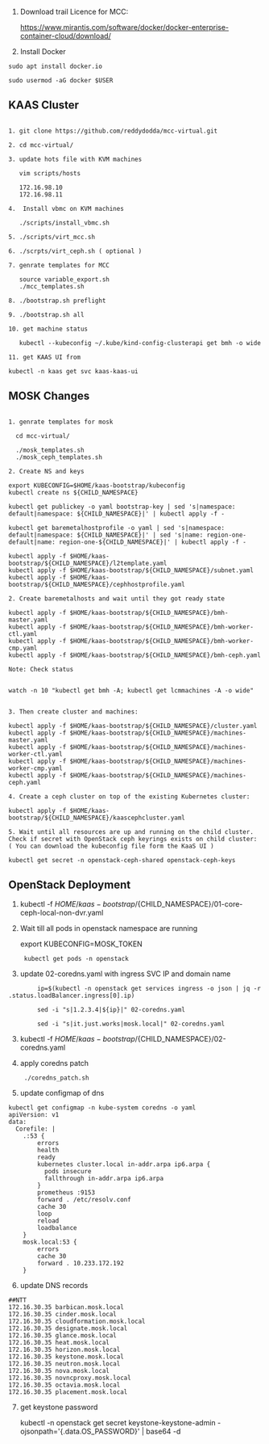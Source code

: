 
1. Download trail Licence for MCC:

    https://www.mirantis.com/software/docker/docker-enterprise-container-cloud/download/

2. Install Docker

```shell
sudo apt install docker.io

sudo usermod -aG docker $USER
```

## KAAS Cluster

```shell

1. git clone https://github.com/reddydodda/mcc-virtual.git

2. cd mcc-virtual/

3. update hots file with KVM machines

   vim scripts/hosts

   172.16.98.10
   172.16.98.11

4.  Install vbmc on KVM machines

   ./scripts/install_vbmc.sh

5. ./scripts/virt_mcc.sh

6. ./scrpts/virt_ceph.sh ( optional )

7. genrate templates for MCC

   source variable_export.sh
   ./mcc_templates.sh

8. ./bootstrap.sh preflight

9. ./bootstrap.sh all

10. get machine status

   kubectl --kubeconfig ~/.kube/kind-config-clusterapi get bmh -o wide

11. get KAAS UI from 

kubectl -n kaas get svc kaas-kaas-ui

```

## MOSK Changes

```shell

1. genrate templates for mosk 

  cd mcc-virtual/
      
  ./mosk_templates.sh 
  ./mosk_ceph_templates.sh  
 
2. Create NS and keys

export KUBECONFIG=$HOME/kaas-bootstrap/kubeconfig
kubectl create ns ${CHILD_NAMESPACE}

kubectl get publickey -o yaml bootstrap-key | sed 's|namespace: default|namespace: ${CHILD_NAMESPACE}|' | kubectl apply -f -

kubectl get baremetalhostprofile -o yaml | sed 's|namespace: default|namespace: ${CHILD_NAMESPACE}|' | sed 's|name: region-one-default|name: region-one-${CHILD_NAMESPACE}|' | kubectl apply -f -

kubectl apply -f $HOME/kaas-bootstrap/${CHILD_NAMESPACE}/l2template.yaml
kubectl apply -f $HOME/kaas-bootstrap/${CHILD_NAMESPACE}/subnet.yaml
kubectl apply -f $HOME/kaas-bootstrap/${CHILD_NAMESPACE}/cephhostprofile.yaml

2. Create baremetalhosts and wait until they got ready state

kubectl apply -f $HOME/kaas-bootstrap/${CHILD_NAMESPACE}/bmh-master.yaml
kubectl apply -f $HOME/kaas-bootstrap/${CHILD_NAMESPACE}/bmh-worker-ctl.yaml
kubectl apply -f $HOME/kaas-bootstrap/${CHILD_NAMESPACE}/bmh-worker-cmp.yaml
kubectl apply -f $HOME/kaas-bootstrap/${CHILD_NAMESPACE}/bmh-ceph.yaml

Note: Check status


watch -n 10 "kubectl get bmh -A; kubectl get lcmmachines -A -o wide"


3. Then create cluster and machines:

kubectl apply -f $HOME/kaas-bootstrap/${CHILD_NAMESPACE}/cluster.yaml
kubectl apply -f $HOME/kaas-bootstrap/${CHILD_NAMESPACE}/machines-master.yaml
kubectl apply -f $HOME/kaas-bootstrap/${CHILD_NAMESPACE}/machines-worker-ctl.yaml
kubectl apply -f $HOME/kaas-bootstrap/${CHILD_NAMESPACE}/machines-worker-cmp.yaml
kubectl apply -f $HOME/kaas-bootstrap/${CHILD_NAMESPACE}/machines-ceph.yaml

4. Create a ceph cluster on top of the existing Kubernetes cluster:

kubectl apply -f $HOME/kaas-bootstrap/${CHILD_NAMESPACE}/kaascephcluster.yaml

5. Wait until all resources are up and running on the child cluster. Check if secret with OpenStack ceph keyrings exists on child cluster:
( You can download the kubeconfig file form the KaaS UI )

kubectl get secret -n openstack-ceph-shared openstack-ceph-keys

```

## OpenStack Deployment

1. kubectl -f $HOME/kaas-bootstrap/${CHILD_NAMESPACE}/01-core-ceph-local-non-dvr.yaml

2. Wait till all pods in openstack namespace are running

	export KUBECONFIG=MOSK_TOKEN

        kubectl get pods -n openstack

3. update 02-coredns.yaml with ingress SVC IP and domain name

```shell
        ip=$(kubectl -n openstack get services ingress -o json | jq -r .status.loadBalancer.ingress[0].ip)

        sed -i "s|1.2.3.4|${ip}|" 02-coredns.yaml

        sed -i "s|it.just.works|mosk.local|" 02-coredns.yaml
```

3. kubectl -f $HOME/kaas-bootstrap/${CHILD_NAMESPACE}/02-coredns.yaml

4. apply coredns patch

        ./coredns_patch.sh

5. update configmap of dns

```shell
kubectl get configmap -n kube-system coredns -o yaml
apiVersion: v1
data:
  Corefile: |
    .:53 {
        errors
        health
        ready
        kubernetes cluster.local in-addr.arpa ip6.arpa {
          pods insecure
          fallthrough in-addr.arpa ip6.arpa
        }
        prometheus :9153
        forward . /etc/resolv.conf
        cache 30
        loop
        reload
        loadbalance
    }
    mosk.local:53 {
        errors
        cache 30
        forward . 10.233.172.192
    }
```

6. update DNS records

```shell
##NTT
172.16.30.35 barbican.mosk.local
172.16.30.35 cinder.mosk.local
172.16.30.35 cloudformation.mosk.local
172.16.30.35 designate.mosk.local
172.16.30.35 glance.mosk.local
172.16.30.35 heat.mosk.local
172.16.30.35 horizon.mosk.local
172.16.30.35 keystone.mosk.local
172.16.30.35 neutron.mosk.local
172.16.30.35 nova.mosk.local
172.16.30.35 novncproxy.mosk.local
172.16.30.35 octavia.mosk.local
172.16.30.35 placement.mosk.local
```

7.  get keystone password

	kubectl -n openstack get secret keystone-keystone-admin -ojsonpath='{.data.OS_PASSWORD}' | base64 -d


